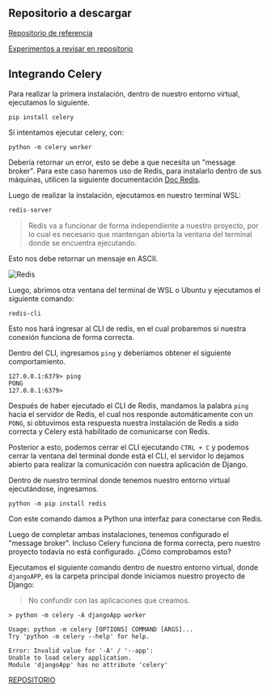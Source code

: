## Repositorio a descargar

[Repositorio de referencia](https://github.com/silabuzinc/celery-first-steps)

[Experimentos a revisar en repositorio](https://github.com/silabuzinc/celery-first-steps/blob/main/docs/experimentos.org)

## Integrando Celery

Para realizar la primera instalación, dentro de nuestro entorno virtual, ejecutamos lo siguiente.

```shell
pip install celery
```

Si intentamos ejecutar celery, con:

```shell
python -m celery worker
```

Debería retornar un error, esto se debe a que necesita un "message broker". Para este caso haremos uso de Redis, para instalarlo dentro de sus máquinas, utilicen la siguiente documentación [Doc Redis](https://redis.io/docs/getting-started/installation/).

Luego de realizar la instalación, ejecutamos en nuestro terminal WSL:

```py
redis-server
```

> Redis va a funcionar de forma independiente a nuestro proyecto, por lo cual es necesario que mantengan abierta la ventana del terminal donde se encuentra ejecutando.

Esto nos debe retornar un mensaje en ASCII.

![Redis](https://photos.silabuz.com/uploads/big/315ad0963397269a04a74b79514d7378.PNG)

Luego, abrimos otra ventana del terminal de WSL o Ubuntu y ejecutamos el siguiente comando:

```shell
redis-cli
```

Esto nos hará ingresar al CLI de redis, en el cual probaremos si nuestra conexión funciona de forma correcta.

Dentro del CLI, ingresamos `ping` y deberíamos obtener el siguiente comportamiento.

```shell
127.0.0.1:6379> ping
PONG
127.0.0.1:6379>
```

Después de haber ejecutado el CLI de Redis, mandamos la palabra `ping` hacia el servidor de Redis, el cual nos responde automáticamente con un `PONG`, si obtuvimos esta respuesta nuestra instalación de Redis a sido correcta y Celery está habilitado de comunicarse con Redis.

Posterior a esto, podemos cerrar el CLI ejecutando `CTRL + C` y podemos cerrar la ventana del terminal donde está el CLI, el servidor lo dejamos abierto para realizar la comunicación con nuestra aplicación de Django.

Dentro de nuestro terminal donde tenemos nuestro entorno virtual ejecutándose, ingresamos.

```shell
python -m pip install redis
```

Con este comando damos a Python una interfaz para conectarse con Redis.

Luego de completar ambas instalaciones, tenemos configurado el "message broker". Incluso Celery funciona de forma correcta, pero nuestro proyecto todavía no está configurado. ¿Cómo comprobamos esto?

Ejecutamos el siguiente comando dentro de nuestro entorno virtual, donde `djangoAPP`, es la carpeta principal donde iniciamos nuestro proyecto de Django:

> No confundir con las aplicaciones que creamos.

```shell
> python -m celery -A djangoApp worker

Usage: python -m celery [OPTIONS] COMMAND [ARGS]...
Try 'python -m celery --help' for help.

Error: Invalid value for '-A' / '--app': 
Unable to load celery application.
Module 'djangoApp' has no attribute 'celery'
```

[REPOSITORIO](https://github.com/silabuzinc/TallerCelery)